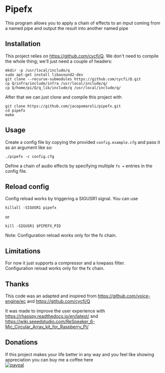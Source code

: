 # Pipefx
This program allows you to apply a chain of effects to an input coming from a named pipe and output the result into another named pipe

## Installation
This project relies on https://github.com/cycfi/Q. We don't need to compile the whole thing; we'll just need a couple of headers:
```
mkdir -p /usr/local/include/q
sudo apt-get install libasound2-dev
git clone --recurse-submodules https://github.com/cycfi/Q.git
cp Q/infra/include/infra /usr/local/include/q/
cp Q/home/pi/Q/q_lib/include/q /usr/local/include/q/
```

After that we can just clone and compile this project with
```
git clone https://github.com/jacopomaroli/pipefx.git
cd pipefx
make
```

## Usage
Create a config file by copying the provided `config.example.cfg` and pass it as an argument like so:
```
./pipefx -c config.cfg
```
Define a chain of audio effects by specifying multiple `fx =` entries in the config file.

## Reload config
Config reload works by triggering a SIGUSR1 signal.
You can use
```
killall -SIGUSR1 pipefx
```
or
```
kill -SIGUSR1 $PIPEFX_PID
```
Note: Configuration reload works only for the fx chain.

## Limitations
For now it just supports a compressor and a lowpass filter.  
Configuration reload works only for the fx chain.

## Thanks
This code was an adapted and inspired from https://github.com/voice-engine/ec and https://github.com/cycfi/Q


It was made to improve the user experience with https://rhasspy.readthedocs.io/en/latest/ and https://wiki.seeedstudio.com/ReSpeaker_6-Mic_Circular_Array_kit_for_Raspberry_Pi/

## Donations
If this project makes your life better in any way and you feel like showing appreciation you can buy me a coffee here  
[![paypal](https://www.paypalobjects.com/en_US/i/btn/btn_donateCC_LG.gif)](https://www.paypal.com/cgi-bin/webscr?cmd=_s-xclick&hosted_button_id=MNGDSC849AS6A)

